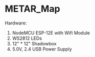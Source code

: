 # METAR_Map

Hardware:
1. NodeMCU ESP-12E with Wifi Module
2. WS2812 LEDs
3. 12" * 12" Shadowbox
4. 5.0V, 2.4 USB Power Supply
